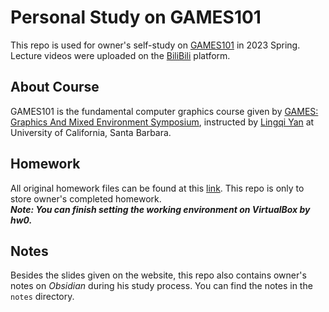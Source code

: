 # Personal Study on GAMES101
This repo is used for owner's self-study on [GAMES101](https://sites.cs.ucsb.edu/~lingqi/teaching/games101.html) in 2023 Spring.  
Lecture videos were uploaded on the [BiliBili](https://www.bilibili.com/video/av90798049) platform.

## About Course
GAMES101 is the fundamental computer graphics course given by [GAMES: Graphics And Mixed Environment Symposium](https://games-cn.org/), instructed by [Lingqi Yan](https://sites.cs.ucsb.edu/~lingqi/index.html) at University of California, Santa Barbara.

## Homework
All original homework files can be found at this [link](http://games-cn.org/forums/topic/allhw/). This repo is only to store owner's completed homework.  
***Note: You can finish setting the working environment on VirtualBox by hw0.***

## Notes
Besides the slides given on the website, this repo also contains owner's notes on *Obsidian* during his study process. You can find the notes in the `notes` directory.  
